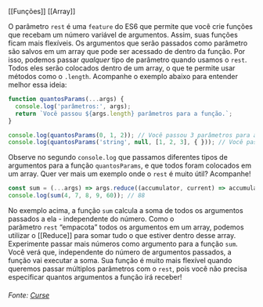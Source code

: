 [[Funções]]
[[Array]]

O parâmetro `rest` é uma `feature` do ES6 que permite que você crie funções que recebam um número variável de argumentos. Assim, suas funções ficam mais flexíveis. Os argumentos que serão passados como parâmetro são salvos em um array que pode ser acessado de dentro da função. Por isso, podemos passar _qualquer_ tipo de parâmetro quando usamos o `rest`. Todos eles serão colocados dentro de um array, o que te permite usar métodos como o `.length`. Acompanhe o exemplo abaixo para entender melhor essa ideia:

```js
function quantosParams(...args) {
  console.log('parâmetros:', args);
  return `Você passou ${args.length} parâmetros para a função.`;
}

console.log(quantosParams(0, 1, 2)); // Você passou 3 parâmetros para a função.
console.log(quantosParams('string', null, [1, 2, 3], { })); // Você passou 4 parâmetros para a função.

```

Observe no segundo `console.log` que passamos diferentes tipos de argumentos para a função `quantosParams`, e que todos foram colocados em um array. Quer ver mais um exemplo onde o `rest` é muito útil? Acompanhe!

```js
const sum = (...args) => args.reduce((accumulator, current) => accumulator + current, 0);
console.log(sum(4, 7, 8, 9, 60)); // 88
```

No exemplo acima, a função `sum` calcula a soma de todos os argumentos passados a ela - independente do número. Como o parâmetro `rest` “empacota” todos os argumentos em um array, podemos utilizar o [[Reduce]] para somar tudo o que estiver dentro desse array. Experimente passar mais números como argumento para a função `sum`. Você verá que, independente do número de argumentos passados, a função vai executar a soma. Sua função é muito mais flexível quando queremos passar múltiplos parâmetros com o `rest`, pois você não precisa especificar quantos argumentos a função irá receber!

###### Fonte: [Curse](https://app.betrybe.com/learn/course/5e938f69-6e32-43b3-9685-c936530fd326/module/fc998c60-386e-46bc-83ca-4269beb17e17/section/ccfff26d-24c9-422e-b886-6ee19f20db14/day/9f13f306-fdc8-4208-94a8-a1e20101cd21/lesson/232ca066-76d0-4786-82a7-1b2013d6cf9c)